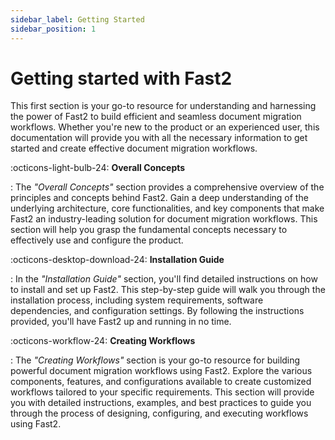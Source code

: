 ```yaml
---
sidebar_label: Getting Started
sidebar_position: 1
---
```


# Getting started with Fast2

This first section is your go-to resource for understanding and harnessing the power of Fast2 to build efficient and seamless document migration workflows. Whether you're new to the product or an experienced user, this documentation will provide you with all the necessary information to get started and create effective document migration workflows.

:octicons-light-bulb-24: **Overall Concepts**

: The _"Overall Concepts"_ section provides a comprehensive overview of the principles and concepts behind Fast2. Gain a deep understanding of the underlying architecture, core functionalities, and key components that make Fast2 an industry-leading solution for document migration workflows. This section will help you grasp the fundamental concepts necessary to effectively use and configure the product.

:octicons-desktop-download-24: **Installation Guide**

: In the _"Installation Guide"_ section, you'll find detailed instructions on how to install and set up Fast2. This step-by-step guide will walk you through the installation process, including system requirements, software dependencies, and configuration settings. By following the instructions provided, you'll have Fast2 up and running in no time.

:octicons-workflow-24: **Creating Workflows**

: The _"Creating Workflows"_ section is your go-to resource for building powerful document migration workflows using Fast2. Explore the various components, features, and configurations available to create customized workflows tailored to your specific requirements. This section will provide you with detailed instructions, examples, and best practices to guide you through the process of designing, configuring, and executing workflows using Fast2.
